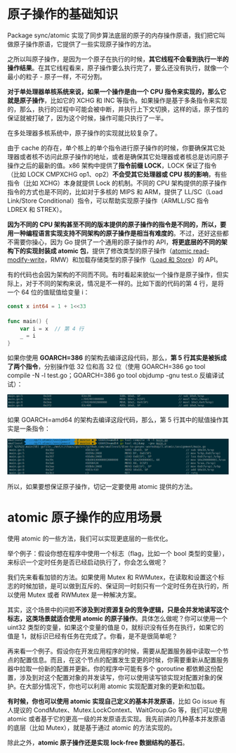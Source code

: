 # 原子操作的基础知识

Package sync/atomic 实现了同步算法底层的原子的内存操作原语，我们把它叫做原子操作原语，它提供了一些实现原子操作的方法。

之所以叫原子操作，是因为一个原子在执行的时候，**其它线程不会看到执行一半的操作结果**。在其它线程看来，原子操作要么执行完了，要么还没有执行，就像一个最小的粒子 - 原子一样，不可分割。

**对于单处理器单核系统来说，如果一个操作是由一个 CPU 指令来实现的，那么它就是原子操作**，比如它的 XCHG 和 INC 等指令。如果操作是基于多条指令来实现的，那么，执行的过程中可能会被中断，并执行上下文切换，这样的话，原子性的保证就被打破了，因为这个时候，操作可能只执行了一半。

在多处理器多核系统中，原子操作的实现就比较复杂了。

由于 cache 的存在，单个核上的单个指令进行原子操作的时候，你要确保其它处理器或者核不访问此原子操作的地址，或者是确保其它处理器或者核总是访问原子操作之后的最新的值。x86 架构中提供了**指令前缀 LOCK**，LOCK 保证了指令（比如 LOCK CMPXCHG op1、op2）**不会受其它处理器或 CPU 核的影响**，有些指令（比如 XCHG）本身就提供 Lock 的机制。不同的 CPU 架构提供的原子操作指令的方式也是不同的，比如对于多核的 MIPS 和 ARM，提供了 LL/SC（Load Link/Store Conditional）指令，可以帮助实现原子操作（ARMLL/SC 指令 LDREX 和 STREX）。

**因为不同的 CPU 架构甚至不同的版本提供的原子操作的指令是不同的，所以，要用一种编程语言实现支持不同架构的原子操作是相当有难度的**。不过，还好这些都不需要你操心，因为 Go 提供了一个通用的原子操作的 API，**将更底层的不同的架构下的实现封装成 atomic 包**，提供了修改类型的原子操作（[atomic read-modify-write](https://preshing.com/20150402/you-can-do-any-kind-of-atomic-read-modify-write-operation/)，RMW）和加载存储类型的原子操作（[Load 和 Store](https://preshing.com/20130618/atomic-vs-non-atomic-operations/)）的 API。

有的代码也会因为架构的不同而不同。有时看起来貌似一个操作是原子操作，但实际上，对于不同的架构来说，情况是不一样的。比如下面的代码的第 4 行，是将一个 64 位的值赋值给变量 i：

```go
const x int64 = 1 + 1<<33

func main() {
    var i = x  // 第 4 行
    _ = i
}
```

如果你使用 **GOARCH=386** 的架构去编译这段代码，那么，**第 5 行其实是被拆成了两个指令**，分别操作低 32 位和高 32 位（使用 GOARCH=386 go tool compile -N -l test.go；GOARCH=386 go tool objdump -gnu test.o 反编译试试）：

![img](img/4563ac42f379d1500d191377db16a162.png)

如果 GOARCH=amd64 的架构去编译这段代码，那么，第 5 行其中的赋值操作其实是一条指令：

![img](img/6e20a0f44d95d78c1bca4303f1a32966.png)

所以，如果要想保证原子操作，切记一定要使用 atomic 提供的方法。

# atomic 原子操作的应用场景

使用 atomic 的一些方法，我们可以实现更底层的一些优化。

举个例子：假设你想在程序中使用一个标志（flag，比如一个 bool 类型的变量），来标识一个定时任务是否已经启动执行了，你会怎么做呢？

我们先来看看加锁的方法。如果使用 Mutex 和 RWMutex，在读取和设置这个标志的时候加锁，是可以做到互斥的、保证同一时刻只有一个定时任务在执行的，所以使用 Mutex 或者 RWMutex 是一种解决方案。

其实，这个场景中的问题**不涉及到对资源复杂的竞争逻辑，只是会并发地读写这个标志，这类场景就适合使用 atomic 的原子操作**。具体怎么做呢？你可以使用一个 uint32 类型的变量，如果这个变量的值是 0，就标识没有任务在执行，如果它的值是 1，就标识已经有任务在完成了。你看，是不是很简单呢？

再来看一个例子。假设你在开发应用程序的时候，需要从配置服务器中读取一个节点的配置信息。而且，在这个节点的配置发生变更的时候，你需要重新从配置服务器中拉取一份新的配置并更新。你的程序中可能有多个 goroutine 都依赖这份配置，涉及到对这个配置对象的并发读写，你可以使用读写锁实现对配置对象的保护。在大部分情况下，你也可以利用 atomic 实现配置对象的更新和加载。

**有时候，你也可以使用 atomic 实现自己定义的基本并发原语**，比如 Go issue 有人提议的 CondMutex、Mutex.LockContext、WaitGroup.Go 等，我们可以使用 atomic 或者基于它的更高一级的并发原语去实现。我先前讲的几种基本并发原语的底层（比如 Mutex），就是基于通过 atomic 的方法实现的。

除此之外，**atomic 原子操作还是实现 lock-free 数据结构的基石**。

























